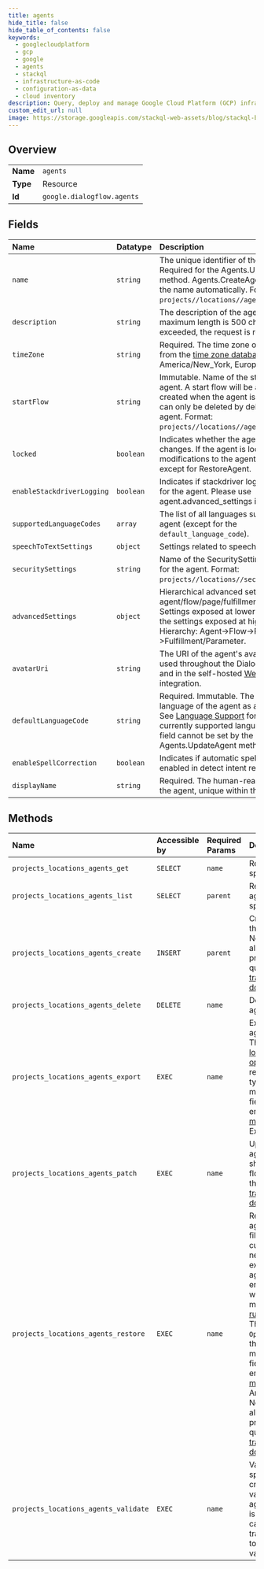 ```yaml
---
title: agents
hide_title: false
hide_table_of_contents: false
keywords:
  - googlecloudplatform
  - gcp
  - google
  - agents
  - stackql
  - infrastructure-as-code
  - configuration-as-data
  - cloud inventory
description: Query, deploy and manage Google Cloud Platform (GCP) infrastructure and resources using SQL
custom_edit_url: null
image: https://storage.googleapis.com/stackql-web-assets/blog/stackql-blog-post-featured-image.png
---
```

  
    

## Overview
<table><tbody>
<tr><td><b>Name</b></td><td><code>agents</code></td></tr>
<tr><td><b>Type</b></td><td>Resource</td></tr>
<tr><td><b>Id</b></td><td><code>google.dialogflow.agents</code></td></tr>
</tbody></table>

## Fields
| Name | Datatype | Description |
|:-----|:---------|:------------|
| `name` | `string` | The unique identifier of the agent. Required for the Agents.UpdateAgent method. Agents.CreateAgent populates the name automatically. Format: `projects//locations//agents/`. |
| `description` | `string` | The description of the agent. The maximum length is 500 characters. If exceeded, the request is rejected. |
| `timeZone` | `string` | Required. The time zone of the agent from the [time zone database](https://www.iana.org/time-zones), e.g., America/New_York, Europe/Paris. |
| `startFlow` | `string` | Immutable. Name of the start flow in this agent. A start flow will be automatically created when the agent is created, and can only be deleted by deleting the agent. Format: `projects//locations//agents//flows/`. |
| `locked` | `boolean` | Indicates whether the agent is locked for changes. If the agent is locked, modifications to the agent will be rejected except for RestoreAgent. |
| `enableStackdriverLogging` | `boolean` | Indicates if stackdriver logging is enabled for the agent. Please use agent.advanced_settings instead. |
| `supportedLanguageCodes` | `array` | The list of all languages supported by the agent (except for the `default_language_code`). |
| `speechToTextSettings` | `object` | Settings related to speech recognition. |
| `securitySettings` | `string` | Name of the SecuritySettings reference for the agent. Format: `projects//locations//securitySettings/`. |
| `advancedSettings` | `object` | Hierarchical advanced settings for agent/flow/page/fulfillment/parameter. Settings exposed at lower level overrides the settings exposed at higher level. Hierarchy: Agent-&gt;Flow-&gt;Page-&gt;Fulfillment/Parameter. |
| `avatarUri` | `string` | The URI of the agent's avatar. Avatars are used throughout the Dialogflow console and in the self-hosted [Web Demo](https://cloud.google.com/dialogflow/docs/integrations/web-demo) integration. |
| `defaultLanguageCode` | `string` | Required. Immutable. The default language of the agent as a language tag. See [Language Support](https://cloud.google.com/dialogflow/cx/docs/reference/language) for a list of the currently supported language codes. This field cannot be set by the Agents.UpdateAgent method. |
| `enableSpellCorrection` | `boolean` | Indicates if automatic spell correction is enabled in detect intent requests. |
| `displayName` | `string` | Required. The human-readable name of the agent, unique within the location. |
## Methods
| Name | Accessible by | Required Params | Description |
|:-----|:--------------|:----------------|:------------|
| `projects_locations_agents_get` | `SELECT` | `name` | Retrieves the specified agent. |
| `projects_locations_agents_list` | `SELECT` | `parent` | Returns the list of all agents in the specified location. |
| `projects_locations_agents_create` | `INSERT` | `parent` | Creates an agent in the specified location. Note: You should always train flows prior to sending them queries. See the [training documentation](https://cloud.google.com/dialogflow/cx/docs/concept/training). |
| `projects_locations_agents_delete` | `DELETE` | `name` | Deletes the specified agent. |
| `projects_locations_agents_export` | `EXEC` | `name` | Exports the specified agent to a binary file. This method is a [long-running operation](https://cloud.google.com/dialogflow/cx/docs/how/long-running-operation). The returned `Operation` type has the following method-specific fields: - `metadata`: An empty [Struct message](https://developers.google.com/protocol-buffers/docs/reference/google.protobuf#struct) - `response`: ExportAgentResponse |
| `projects_locations_agents_patch` | `EXEC` | `name` | Updates the specified agent. Note: You should always train flows prior to sending them queries. See the [training documentation](https://cloud.google.com/dialogflow/cx/docs/concept/training). |
| `projects_locations_agents_restore` | `EXEC` | `name` | Restores the specified agent from a binary file. Replaces the current agent with a new one. Note that all existing resources in agent (e.g. intents, entity types, flows) will be removed. This method is a [long-running operation](https://cloud.google.com/dialogflow/cx/docs/how/long-running-operation). The returned `Operation` type has the following method-specific fields: - `metadata`: An empty [Struct message](https://developers.google.com/protocol-buffers/docs/reference/google.protobuf#struct) - `response`: An [Empty message](https://developers.google.com/protocol-buffers/docs/reference/google.protobuf#empty) Note: You should always train flows prior to sending them queries. See the [training documentation](https://cloud.google.com/dialogflow/cx/docs/concept/training). |
| `projects_locations_agents_validate` | `EXEC` | `name` | Validates the specified agent and creates or updates validation results. The agent in draft version is validated. Please call this API after the training is completed to get the complete validation results. |
